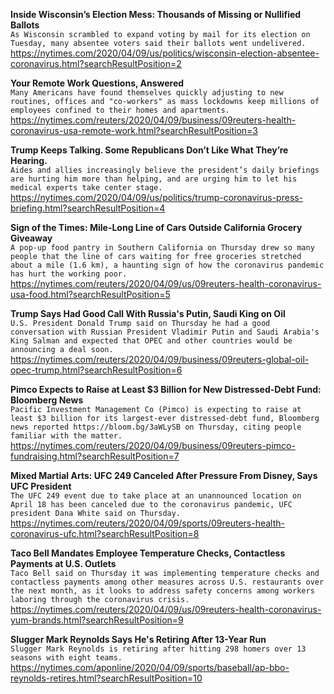 **Inside Wisconsin’s Election Mess: Thousands of Missing or Nullified Ballots**\
`As Wisconsin scrambled to expand voting by mail for its election on Tuesday, many absentee voters said their ballots went undelivered.`\
https://nytimes.com/2020/04/09/us/politics/wisconsin-election-absentee-coronavirus.html?searchResultPosition=2

**Your Remote Work Questions, Answered**\
`Many Americans have found themselves quickly adjusting to new routines, offices and "co-workers" as mass lockdowns keep millions of employees confined to their homes and apartments. `\
https://nytimes.com/reuters/2020/04/09/business/09reuters-health-coronavirus-usa-remote-work.html?searchResultPosition=3

**Trump Keeps Talking. Some Republicans Don’t Like What They’re Hearing.**\
`Aides and allies increasingly believe the president’s daily briefings are hurting him more than helping, and are urging him to let his medical experts take center stage.`\
https://nytimes.com/2020/04/09/us/politics/trump-coronavirus-press-briefing.html?searchResultPosition=4

**Sign of the Times: Mile-Long Line of Cars Outside California Grocery Giveaway**\
`A pop-up food pantry in Southern California on Thursday drew so many people that the line of cars waiting for free groceries stretched about a mile (1.6 km), a haunting sign of how the coronavirus pandemic has hurt the working poor.`\
https://nytimes.com/reuters/2020/04/09/us/09reuters-health-coronavirus-usa-food.html?searchResultPosition=5

**Trump Says Had Good Call With Russia's Putin, Saudi King on Oil**\
`U.S. President Donald Trump said on Thursday he had a good conversation with Russian President Vladimir Putin and Saudi Arabia's King Salman and expected that OPEC and other countries would be announcing a deal soon.`\
https://nytimes.com/reuters/2020/04/09/business/09reuters-global-oil-opec-trump.html?searchResultPosition=6

**Pimco Expects to Raise at Least $3 Billion for New Distressed-Debt Fund: Bloomberg News**\
`Pacific Investment Management Co (Pimco) is expecting to raise at least $3 billion for its largest-ever distressed-debt fund, Bloomberg news reported https://bloom.bg/3aWLySB on Thursday, citing people familiar with the matter.`\
https://nytimes.com/reuters/2020/04/09/business/09reuters-pimco-fundraising.html?searchResultPosition=7

**Mixed Martial Arts: UFC 249 Canceled After Pressure From Disney, Says UFC President**\
`The UFC 249 event due to take place at an unannounced location on April 18 has been canceled due to the coronavirus pandemic, UFC president Dana White said on Thursday. `\
https://nytimes.com/reuters/2020/04/09/sports/09reuters-health-coronavirus-ufc.html?searchResultPosition=8

**Taco Bell Mandates Employee Temperature Checks, Contactless Payments at U.S. Outlets**\
`Taco Bell said on Thursday it was implementing temperature checks and contactless payments among other measures across U.S. restaurants over the next month, as it looks to address safety concerns among workers laboring through the coronavirus crisis.`\
https://nytimes.com/reuters/2020/04/09/us/09reuters-health-coronavirus-yum-brands.html?searchResultPosition=9

**Slugger Mark Reynolds Says He's Retiring After 13-Year Run**\
`Slugger Mark Reynolds is retiring after hitting 298 homers over 13 seasons with eight teams.`\
https://nytimes.com/aponline/2020/04/09/sports/baseball/ap-bbo-reynolds-retires.html?searchResultPosition=10

